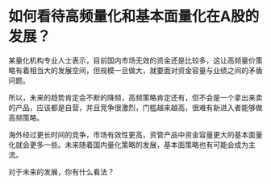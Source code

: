 # 如何看待高频量化和基本面量化在A股的发展？

某量化机构专业人士表示，目前国内市场无效的资金还是比较多，这让高频量价策略有着相当大的发展空间，但规模一旦做大，就要面对资金容量与业绩之间的矛盾问题。

所以，未来的趋势肯定会不断的降频，高频策略肯定还有，但不会是一个拿出来卖的产品，应该都是自营，并且竞争很激烈，门槛越来越高，很难有新进入者能够做高频策略。

海外经过更长时间的竞争，市场有效性更高，资管产品中资金容量更大的基本面量化就会更多一些。未来随着国内量化策略的发展，基本面策略也有可能会成为主流。

对于未来的发展，你有什么看法？